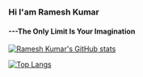 

### Hi I'am Ramesh Kumar

#### ---The Only Limit Is Your Imagination




[![Ramesh Kumar's GitHub stats](https://github-readme-stats.vercel.app/api?username=rameshkumars12)](https://github.com/rameshkumars12&hide=stars,commits,prs,issues,contribs)        


[![Top Langs](https://github-readme-stats.vercel.app/api/top-langs/?username=rameshkumars12&layout=compact)](https://github.com/rameshkumars12)

